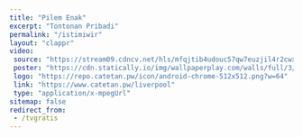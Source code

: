 ```yaml
---
title: "Pilem Enak"
excerpt: "Tontonan Pribadi"
permalink: "/istimiwir"
layout: "clappr"
video:
 source: "https://stream09.cdncv.net/hls/mfqjtib4udouc57qw7euzjil4r2cwxktzelrpu3no,syn7ntmrbwqizrutc5a,zmn7ntmrbwsn2spryiq,.urlset/master.m3u8"
 poster: "https://cdn.statically.io/img/wallpaperplay.com/walls/full/3/5/a/324285.jpg?w=480&quality=80&format=webp"
 logo: "https://repo.catetan.pw/icon/android-chrome-512x512.png?w=64"
 link: "https://www.catetan.pw/liverpool"
 type: "application/x-mpegUrl"
sitemap: false
redirect_from:
 - /tvgratis
---
```

